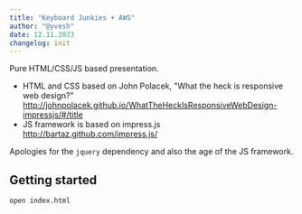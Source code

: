 ```yaml
---
title: "Keyboard Junkies + AWS"
author: "@yvesh"
date: 12.11.2023
changelog: init
---
```


Pure HTML/CSS/JS based presentation. 

* HTML and CSS based on John Polacek, "What the heck is responsive web design?" http://johnpolacek.github.io/WhatTheHeckIsResponsiveWebDesign-impressjs/#/title
* JS framework is based on impress.js http://bartaz.github.com/impress.js/


Apologies for the `jquery` dependency and also the age of the JS framework.


## Getting started

```
open index.html
```
